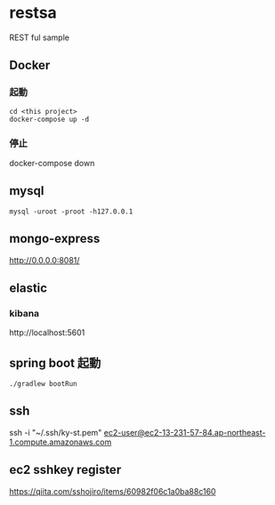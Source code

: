 # restsa
REST ful sample


## Docker
### 起動
```shell script
cd <this project>
docker-compose up -d
```
### 停止
docker-compose down

## mysql
```shell script
mysql -uroot -proot -h127.0.0.1
```

## mongo-express
http://0.0.0.0:8081/

## elastic
### kibana
http://localhost:5601

## spring boot 起動
`./gradlew bootRun`

## ssh
ssh -i "~/.ssh/ky-st.pem" ec2-user@ec2-13-231-57-84.ap-northeast-1.compute.amazonaws.com


## ec2 sshkey register
https://qiita.com/sshojiro/items/60982f06c1a0ba88c160